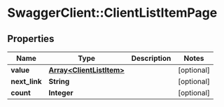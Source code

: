 # SwaggerClient::ClientListItemPage

## Properties
Name | Type | Description | Notes
------------ | ------------- | ------------- | -------------
**value** | [**Array&lt;ClientListItem&gt;**](ClientListItem.md) |  | [optional] 
**next_link** | **String** |  | [optional] 
**count** | **Integer** |  | [optional] 


